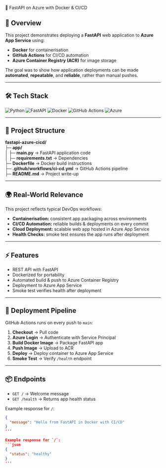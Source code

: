 🚀 FastAPI on Azure with Docker & CI/CD

## 📌 Overview
This project demonstrates deploying a **FastAPI** web application to **Azure App Service** using:
- **Docker** for containerisation  
- **GitHub Actions** for CI/CD automation  
- **Azure Container Registry (ACR)** for image storage

The goal was to show how application deployments can be made **automated**, **repeatable**, and **reliable**, rather than manual pushes.

---

## 🛠️ Tech Stack
![Python](https://img.shields.io/badge/Python-3776AB?style=for-the-badge&logo=python&logoColor=white)
![FastAPI](https://img.shields.io/badge/FastAPI-009688?style=for-the-badge&logo=fastapi&logoColor=white)
![Docker](https://img.shields.io/badge/Docker-2496ED?style=for-the-badge&logo=docker&logoColor=white)
![GitHub Actions](https://img.shields.io/badge/GitHub%20Actions-2088FF?style=for-the-badge&logo=githubactions&logoColor=white)
![Azure](https://img.shields.io/badge/Azure-0089D6?style=for-the-badge&logo=microsoft-azure&logoColor=white)

---

## 📂 Project Structure
**fastapi-azure-cicd/**  
├─ **app/**  
│   ├─ **main.py** → FastAPI application code  
│   ├─ **requirements.txt** → Dependencies  
├─ **Dockerfile** → Docker build instructions  
├─ **.github/workflows/ci-cd.yml** → GitHub Actions pipeline  
├─ **README.md** → Project write-up  

---

## 🌍 Real-World Relevance
This project reflects typical DevOps workflows:
- **Containerisation:** consistent app packaging across environments  
- **CI/CD Automation:** reliable builds & deployments on every commit  
- **Cloud Deployment:** scalable web app hosted in Azure App Service  
- **Health Checks:** smoke test ensures the app runs after deployment  

---

## ⚡ Features
- REST API with FastAPI  
- Dockerized for portability  
- Automated build & push to Azure Container Registry  
- Deployment to Azure App Service  
- Smoke test verifies health after deployment  

---

## 🚀 Deployment Pipeline
GitHub Actions runs on every push to `main`:
1. **Checkout** → Pull code  
2. **Azure Login** → Authenticate with Service Principal  
3. **Build Docker Image** → Package FastAPI app  
4. **Push Image** → Upload to ACR  
5. **Deploy** → Deploy container to Azure App Service  
6. **Smoke Test** → Verify `/health` endpoint  

---

## 📦 Endpoints
- `GET /` → Welcome message  
- `GET /health` → Returns app health status  

Example response for `/`:
```json
{
  "message": "Hello from FastAPI in Docker with CI/CD"
}
'''

Example response for `/`:
```json
{
  "status": "healthy"
}
'''